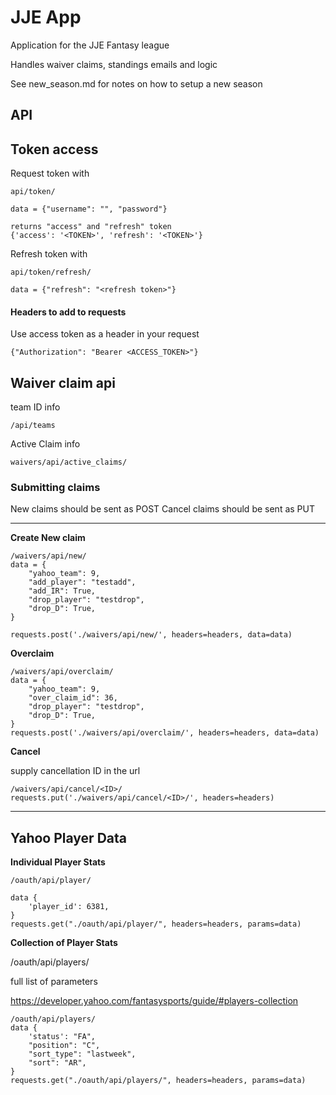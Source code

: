 # JJE App

Application for the JJE Fantasy league

Handles waiver claims, standings emails and logic

See new_season.md for notes on how to setup a new season

## API

## Token access

Request token with 

    api/token/
    
    data = {"username": "", "password"}
    
    returns "access" and "refresh" token
    {'access': '<TOKEN>', 'refresh': '<TOKEN>'}
    
Refresh token with

    api/token/refresh/
    
    data = {"refresh": "<refresh token>"}

#### Headers to add to requests

Use access token as a header in your request

    {"Authorization": "Bearer <ACCESS_TOKEN>"}

## Waiver claim api

team ID info

    /api/teams

Active Claim info

    waivers/api/active_claims/

### Submitting claims

New claims should be sent as POST
Cancel claims should be sent as PUT

-----

**Create New claim**

    /waivers/api/new/
    data = {
        "yahoo_team": 9,
        "add_player": "testadd",
        "add_IR": True,
        "drop_player": "testdrop",
        "drop_D": True,
    }
    
    requests.post('./waivers/api/new/', headers=headers, data=data)
    
**Overclaim**

    /waivers/api/overclaim/
    data = {
        "yahoo_team": 9,
        "over_claim_id": 36,
        "drop_player": "testdrop",
        "drop_D": True,
    }
    requests.post('./waivers/api/overclaim/', headers=headers, data=data)
    
    
**Cancel**

supply cancellation ID in the url

    /waivers/api/cancel/<ID>/
    requests.put('./waivers/api/cancel/<ID>/', headers=headers)

----

## Yahoo Player Data

**Individual Player Stats**

    /oauth/api/player/

    data {
        'player_id': 6381,
    }
    requests.get("./oauth/api/player/", headers=headers, params=data)
    
**Collection of Player Stats**
    
/oauth/api/players/

full list of parameters

https://developer.yahoo.com/fantasysports/guide/#players-collection

    /oauth/api/players/
    data {
        'status': "FA",
        "position": "C",
        "sort_type": "lastweek",
        "sort": "AR",
    }
    requests.get("./oauth/api/players/", headers=headers, params=data)
